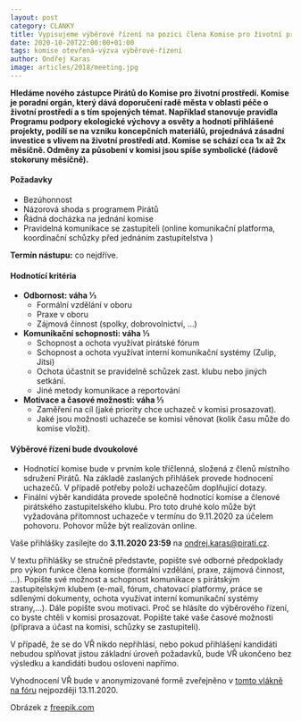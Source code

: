 ```yaml
---
layout: post
category: CLANKY
title: Vypisujeme výběrové řízení na pozici člena Komise pro životní prostředí
date: 2020-10-20T22:00:00+01:00
tags: komise otevřená-výzva výběrové-řízení
author: Ondřej Karas
image: articles/2018/meeting.jpg
---
```


**Hledáme nového zástupce Pirátů do Komise pro životní prostředí. Komise je poradní orgán, který dává doporučení radě města v oblasti péče o životní prostředí a s tím spojených témat. Například stanovuje pravidla Programu podpory ekologické výchovy a osvěty a hodnotí přihlášené projekty, podílí se na vzniku koncepčních materiálů, projednává zásadní investice s vlivem na životní prostředí atd. Komise se schází cca 1x až 2x měsíčně. Odměny za působení v komisi jsou spíše symbolické (řádově stokoruny měsíčně).**


#### Požadavky
* Bezúhonnost
* Názorová shoda s programem Pirátů
* Řádná docházka na jednání komise
* Pravidelná komunikace se zastupiteli (online komunikační platforma, koordinační schůzky před jednáním zastupitelstva )

**Termín nástupu:** co nejdříve.

#### Hodnotící kritéria
* **Odbornost: váha ⅓**
  * Formální vzdělání v oboru
  * Praxe v oboru
  * Zájmová činnost (spolky, dobrovolnictví, …)
* **Komunikační schopnosti: váha ⅓**
  * Schopnost a ochota využívat pirátské fórum
  * Schopnost a ochota využívat interní komunikační systémy (Zulip, Jitsi)
  * Ochota účastnit se pravidelně schůzek zast. klubu nebo jiných setkání.
  * Jiné metody komunikace a reportování
* **Motivace a časové možnosti: váha ⅓**
  * Zaměření na cíl (jaké priority chce uchazeč v komisi prosazovat).
  * Jaké jsou možnosti uchazeče se komisi věnovat (kolik času může do komise vložit).

#### Výběrové řízení bude dvoukolové
* Hodnotící komise bude v prvním kole tříčlenná, složená z členů místního sdružení Pirátů. Na základě zaslaných přihlášek provede hodnocení uchazečů. V případě potřeby položí uchazečům doplňující dotazy.
* Finální výběr kandidáta provede společně hodnotící komise a členové pirátského zastupitelského klubu. Pro toto druhé kolo může být vyžadována přítomnost uchazeče v termínu do 9.11.2020 za účelem pohovoru. Pohovor může být realizován online.

Vaše přihlášky zasílejte do **3.11.2020 23:59** na ondrej.karas@pirati.cz.

V textu přihlášky se stručně představte, popište své odborné předpoklady pro výkon funkce člena komise (formální vzdělání, praxe, zájmová činnost, ...). Popište své možnost a schopnost komunikace s pirátským zastupitelským klubem (e-mail, fórum, chatovací platformy, práce se sdílenými dokumenty, ochota využívat interní komunikační systémy strany,...). Dále popište svou motivaci. Proč se hlásíte do výběrového řízení, co byste chtěli v komisi prosazovat. Popište také vaše časové možnosti (příprava a účast na komisi, schůzky se zastupiteli).

V případě, že se do VŘ nikdo nepřihlásí, nebo pokud přihlášení kandidáti nebudou splňovat jistou základní úroveň požadavků, bude VŘ ukončeno bez výsledku a kandidáti budou osloveni napřímo.

Vyhodnocení VŘ bude v anonymizované formě zveřejněno v [tomto vlákně na fóru](https://forum.pirati.cz/viewtopic.php?p=723093#p723093) nejpozději 13.11.2020.

Obrázek z [freepik.com](https://www.freepik.com/free-vector/business-meeting-silhouettes_723252.htm)
